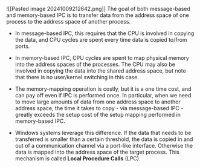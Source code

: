 
![[Pasted image 20241009212642.png]]
The goal of both message-based and memory-based IPC is to transfer data from the address space of one process to the address space of another process.
- In message-based IPC, this requires that the CPU is involved in copying the data, and CPU cycles are spent every time data is copied to/from ports.

- In memory-based IPC, CPU cycles are spent to map physical memory into the address spaces of the processes. The CPU may also be involved in copying the data into the shared address space, but note that there is no user/kernel switching in this case.
- The memory-mapping operation is costly, but it is a one time cost, and can pay off even if IPC is performed once. In particular, when we need to move large amounts of data from one address space to another address space, the time it takes to copy - via message-based IPC - greatly exceeds the setup cost of the setup mapping performed in memory-based IPC.
- Windows systems leverage this difference. If the data that needs to be transferred is smaller than a certain threshold, the data is copied in and out of a communication channel via a port-like interface. Otherwise the data is mapped into the address space of the target process. This mechanism is called **Local Procedure Calls** (LPC).

## [](https://www.omscs-notes.com/operating-systems/inter-process-communication/#sysv-shared-memory)